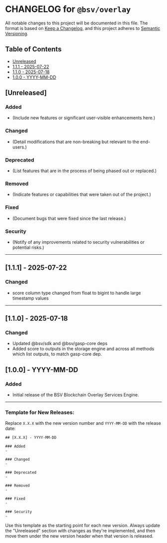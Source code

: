 # CHANGELOG for `@bsv/overlay`

All notable changes to this project will be documented in this file. The format is based on [Keep a Changelog](https://keepachangelog.com/en/1.0.0/), and this project adheres to [Semantic Versioning](https://semver.org/spec/v2.0.0.html).

## Table of Contents

- [Unreleased](#unreleased)
- [1.1.1 - 2025-07-22](#111---2025-07-22)
- [1.1.0 - 2025-07-18](#110---2025-07-18)
- [1.0.0 - YYYY-MM-DD](#100---yyyy-mm-dd)

## [Unreleased]

### Added
- (Include new features or significant user-visible enhancements here.)

### Changed
- (Detail modifications that are non-breaking but relevant to the end-users.)

### Deprecated
- (List features that are in the process of being phased out or replaced.)

### Removed
- (Indicate features or capabilities that were taken out of the project.)

### Fixed
- (Document bugs that were fixed since the last release.)

### Security
- (Notify of any improvements related to security vulnerabilities or potential risks.)

---

## [1.1.1] - 2025-07-22

### Changed

- score column type changed from float to bigint to handle large timestamp values

---

## [1.1.0] - 2025-07-18

### Changed

- Updated @bsv/sdk and @bsv/gasp-core deps
- Added score to outputs in the storage engine and across all methods which list outputs, to match gasp-core dep.

## [1.0.0] - YYYY-MM-DD

### Added
- Initial release of the BSV Blockchain Overlay Services Engine.

---

### Template for New Releases:

Replace `X.X.X` with the new version number and `YYYY-MM-DD` with the release date:

```
## [X.X.X] - YYYY-MM-DD

### Added
- 

### Changed
- 

### Deprecated
- 

### Removed
- 

### Fixed
- 

### Security
- 
```

Use this template as the starting point for each new version. Always update the "Unreleased" section with changes as they're implemented, and then move them under the new version header when that version is released.